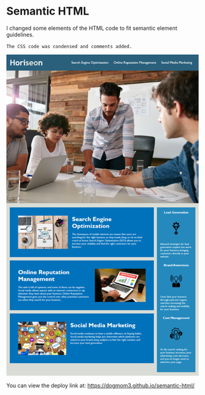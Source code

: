 # Semantic HTML
I changed some elements of the HTML code to fit semantic element guidelines.

    The CSS code was condensed and comments added.


![Horiseon](assets\images\homework-demo.png)

You can view the deploy link at:
 https://dogmom3.github.io/semantic-html/